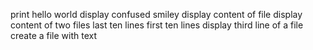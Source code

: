 print hello world
display confused smiley
display content of file
display content of two files
last ten lines
first ten lines
display third line of a file
create a file with text
